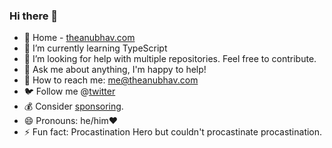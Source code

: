 ### Hi there 👋
- 🔗 Home - [theanubhav.com](https://theanubhav.com)
- 🌱 I’m currently learning TypeScript 
- 🤔 I’m looking for help with multiple repositories. Feel free to contribute.
- 💬 Ask me about anything, I'm happy to help!
- 💌 How to reach me: me@theanubhav.com
- 🐦 Follow me @[twitter](https://twitter.com/onlyanubhav)
- 💰 Consider [sponsoring](https://theanubhav.com/sponsor).
- 😄 Pronouns: he/him:heart:
- ⚡ Fun fact: Procastination Hero but couldn't procastinate procastination.
